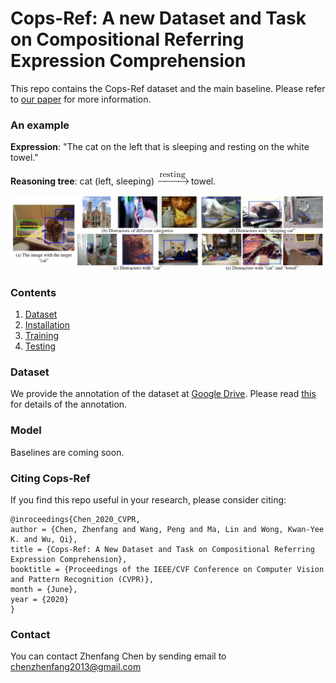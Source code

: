 # Cops-Ref: A new Dataset and Task on Compositional Referring Expression Comprehension
This repo contains the Cops-Ref dataset and the main baseline.
Please refer to [our paper](http://www.visionlab.cs.hku.hk/publications/cops-Ref.pdf) for more information.
### An example
<p align="center">
<figcaption>
<strong> Expression</strong>: "The cat on the left that is sleeping and resting on the white towel." 
  
<strong>Reasoning tree</strong>: cat (left, sleeping) ![arrow](images/arrow.png) towel.
</figcaption>

</p>
<p align="center">
<img src="images/example.jpg" alt="architecture" width="700px">
</p>

### Contents
1. [Dataset](#Dataset)
2. [Installation](#Installation)
3. [Training](#Training)
4. [Testing](#Testing)


### Dataset
We provide the annotation of the dataset at [Google Drive](https://drive.google.com/file/d/1bGqj_OweX2mawE387F7I9B4ZqDDSWBs0/view?usp=sharing). Please read [this](https://drive.google.com/file/d/1bQ3l18AqjqV7JXNdFz0QFiXSbqoetEyg/view?usp=sharing) for details of the annotation.

### Model
Baselines are coming soon.

### Citing Cops-Ref

If you find this repo useful in your research, please consider citing:

    @inroceedings{Chen_2020_CVPR,
    author = {Chen, Zhenfang and Wang, Peng and Ma, Lin and Wong, Kwan-Yee K. and Wu, Qi},
    title = {Cops-Ref: A New Dataset and Task on Compositional Referring Expression Comprehension},
    booktitle = {Proceedings of the IEEE/CVF Conference on Computer Vision and Pattern Recognition (CVPR)},
    month = {June},
    year = {2020}
    }

### Contact

You can contact Zhenfang Chen by sending email to chenzhenfang2013@gmail.com
